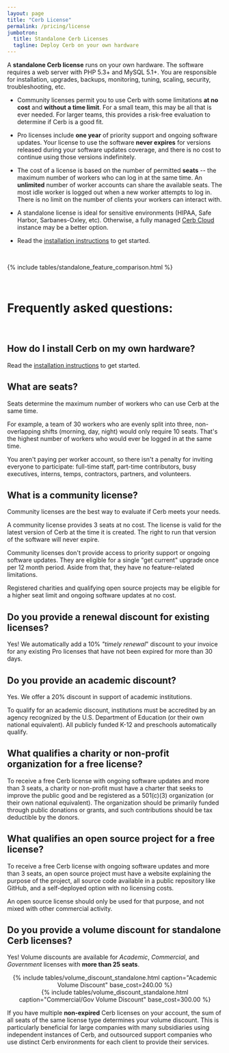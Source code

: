 ```yaml
---
layout: page
title: "Cerb License"
permalink: /pricing/license
jumbotron:
  title: Standalone Cerb Licenses
  tagline: Deploy Cerb on your own hardware
---
```


A __standalone Cerb license__ runs on your own hardware. The software requires a web server with PHP 5.3+ and MySQL 5.1+. You are responsible for installation, upgrades, backups, monitoring, tuning, scaling, security, troubleshooting, etc.

* Community licenses permit you to use Cerb with some limitations **at no cost** and **without a time limit**.  For a small team, this may be all that is ever needed. For larger teams, this provides a risk-free evaluation to determine if Cerb is a good fit.

* Pro licenses include **one year** of priority support and ongoing software updates. Your license to use the software **never expires** for versions released during your software updates coverage, and there is no cost to continue using those versions indefinitely.

* The cost of a license is based on the number of permitted **seats** -- the maximum number of workers who can log in at the same time. An **unlimited** number of worker accounts can share the available seats. The most idle worker is logged out when a new worker attempts to log in. There is no limit on the number of clients your workers can interact with.

* A standalone license is ideal for sensitive environments (HIPAA, Safe Harbor, Sarbanes-Oxley, etc). Otherwise, a fully managed <a href="/cloud">Cerb Cloud</a> instance may be a better option.

* Read the <a href="/docs/installation">installation instructions</a> to get started.

<br/>

{% include tables/standalone_feature_comparison.html %}

<br/>

# Frequently asked questions:

<br/>

## How do I install Cerb on my own hardware?

Read the <a href="/docs/installation">installation instructions</a> to get started.

<div id="seats"></div>

## What are seats?

Seats determine the maximum number of workers who can use Cerb at the same time.

For example, a team of 30 workers who are evenly split into three, non-overlapping shifts (morning, day, night) would only require 10 seats. That's the highest number of workers who would ever be logged in at the same time.

You aren't paying per worker account, so there isn't a penalty for inviting everyone to participate: full-time staff, part-time contributors, busy executives, interns, temps, contractors, partners, and volunteers.

<div id="community-license"></div>

## What is a community license?

Community licenses are the best way to evaluate if Cerb meets your needs.

A community license provides 3 seats at no cost. The license is valid for the latest version of Cerb at the time it is created. The right to run that version of the software will never expire.

Community licenses don't provide access to priority support or ongoing software updates.  They are eligible for a single "get current" upgrade once per 12 month period.  Aside from that, they have no feature-related limitations.

Registered charities and qualifying open source projects may be eligible for a higher seat limit and ongoing software updates at no cost.

<div id="renewal"></div>

## Do you provide a renewal discount for existing licenses?

Yes! We automatically add a 10% _"timely renewal_" discount to your invoice for any existing Pro licenses that have not been expired for more than 30 days.

<div id="academic"></div>

## Do you provide an academic discount?

Yes. We offer a 20% discount in support of academic institutions.

To qualify for an academic discount, institutions must be accredited by an agency recognized by the U.S. Department of Education (or their own national equivalent).  All publicly funded K-12 and preschools automatically qualify.

<div id="non-profit"></div>

## What qualifies a charity or non-profit organization for a free license?

To receive a free Cerb license with ongoing software updates and more than 3 seats, a charity or non-profit must have a charter that seeks to improve the public good and be registered as a 501(c)(3) organization (or their own national equivalent).  The organization should be primarily funded through public donations or grants, and such contributions should be tax deductible by the donors.

<div id="opensource"></div>

## What qualifies an open source project for a free license?

To receive a free Cerb license with ongoing software updates and more than 3 seats, an open source project must have a website explaining the purpose of the project, all source code available in a public repository like GitHub, and a self-deployed option with no licensing costs.

An open source license should only be used for that purpose, and not mixed with other commercial activity.

<div id="volume-discount"></div>

## Do you provide a volume discount for standalone Cerb licenses?

Yes! Volume discounts are available for _Academic_, _Commercial_, and _Government_ licenses with __more than 25 seats__.

<div class="grid">
<div class="unit half" align="center">
{% include tables/volume_discount_standalone.html caption="Academic Volume Discount" base_cost=240.00 %}
</div>
<div class="unit half" align="center">
{% include tables/volume_discount_standalone.html caption="Commercial/Gov Volume Discount" base_cost=300.00 %}
</div>
</div>

If you have multiple **non-expired** Cerb licenses on your account, the sum of all seats of the same license type determines your volume discount. This is particularly beneficial for large companies with many subsidiaries using independent instances of Cerb, and outsourced support companies who use distinct Cerb environments for each client to provide their services.

